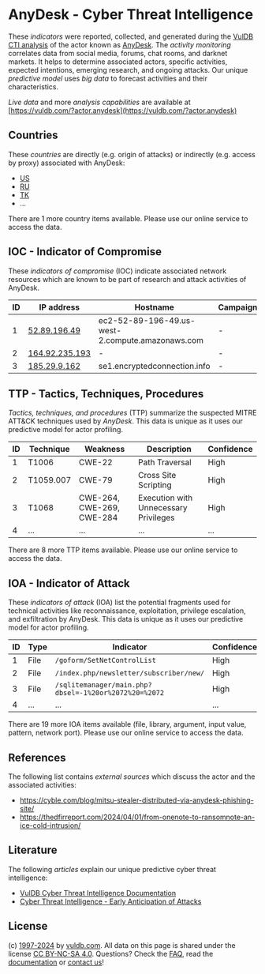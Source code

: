 # AnyDesk - Cyber Threat Intelligence

These _indicators_ were reported, collected, and generated during the [VulDB CTI analysis](https://vuldb.com/?kb.cti) of the actor known as [AnyDesk](https://vuldb.com/?actor.anydesk). The _activity monitoring_ correlates data from social media, forums, chat rooms, and darknet markets. It helps to determine associated actors, specific activities, expected intentions, emerging research, and ongoing attacks. Our unique _predictive model_ uses _big data_ to forecast activities and their characteristics.

_Live data_ and more _analysis capabilities_ are available at [https://vuldb.com/?actor.anydesk](https://vuldb.com/?actor.anydesk)

## Countries

These _countries_ are directly (e.g. origin of attacks) or indirectly (e.g. access by proxy) associated with AnyDesk:

* [US](https://vuldb.com/?country.us)
* [RU](https://vuldb.com/?country.ru)
* [TK](https://vuldb.com/?country.tk)
* ...

There are 1 more country items available. Please use our online service to access the data.

## IOC - Indicator of Compromise

These _indicators of compromise_ (IOC) indicate associated network resources which are known to be part of research and attack activities of AnyDesk.

ID | IP address | Hostname | Campaign | Confidence
-- | ---------- | -------- | -------- | ----------
1 | [52.89.196.49](https://vuldb.com/?ip.52.89.196.49) | ec2-52-89-196-49.us-west-2.compute.amazonaws.com | - | Medium
2 | [164.92.235.193](https://vuldb.com/?ip.164.92.235.193) | - | - | High
3 | [185.29.9.162](https://vuldb.com/?ip.185.29.9.162) | se1.encryptedconnection.info | - | High

## TTP - Tactics, Techniques, Procedures

_Tactics, techniques, and procedures_ (TTP) summarize the suspected MITRE ATT&CK techniques used by _AnyDesk_. This data is unique as it uses our predictive model for actor profiling.

ID | Technique | Weakness | Description | Confidence
-- | --------- | -------- | ----------- | ----------
1 | T1006 | CWE-22 | Path Traversal | High
2 | T1059.007 | CWE-79 | Cross Site Scripting | High
3 | T1068 | CWE-264, CWE-269, CWE-284 | Execution with Unnecessary Privileges | High
4 | ... | ... | ... | ...

There are 8 more TTP items available. Please use our online service to access the data.

## IOA - Indicator of Attack

These _indicators of attack_ (IOA) list the potential fragments used for technical activities like reconnaissance, exploitation, privilege escalation, and exfiltration by AnyDesk. This data is unique as it uses our predictive model for actor profiling.

ID | Type | Indicator | Confidence
-- | ---- | --------- | ----------
1 | File | `/goform/SetNetControlList` | High
2 | File | `/index.php/newsletter/subscriber/new/` | High
3 | File | `/sqlitemanager/main.php?dbsel=-1%20or%2072%20=%2072` | High
4 | ... | ... | ...

There are 19 more IOA items available (file, library, argument, input value, pattern, network port). Please use our online service to access the data.

## References

The following list contains _external sources_ which discuss the actor and the associated activities:

* https://cyble.com/blog/mitsu-stealer-distributed-via-anydesk-phishing-site/
* https://thedfirreport.com/2024/04/01/from-onenote-to-ransomnote-an-ice-cold-intrusion/

## Literature

The following _articles_ explain our unique predictive cyber threat intelligence:

* [VulDB Cyber Threat Intelligence Documentation](https://vuldb.com/?kb.cti)
* [Cyber Threat Intelligence - Early Anticipation of Attacks](https://www.scip.ch/en/?labs.20201022)

## License

(c) [1997-2024](https://vuldb.com/?kb.changelog) by [vuldb.com](https://vuldb.com/?kb.about). All data on this page is shared under the license [CC BY-NC-SA 4.0](https://creativecommons.org/licenses/by-nc-sa/4.0/). Questions? Check the [FAQ](https://vuldb.com/?kb.faq), read the [documentation](https://vuldb.com/?kb) or [contact us](https://vuldb.com/?contact)!
